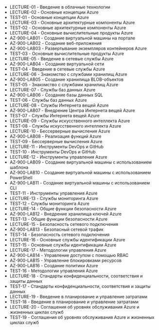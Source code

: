 

- LECTURE-01 - Введение в облачные технологии
- LECTURE-02 - Основные концепции Azure
- TEST-01 - Основные концепции Azure
- LECTURE-03 - Основные архитектурные компоненты Azure
- TEST-02 - Основные архитектурные компоненты Azure
- LECTURE-04 - Основные вычислительные продукты Azure
- AZ-900-LAB01 - Создание виртуальной машины на портале
- AZ-900-LAB02 - Создание веб-приложения
- AZ-900-LAB03 - Развертывание экземпляров контейнеров Azure
- TEST-03 - Основные вычислительные продукты Azure
- LECTURE-05 - Введение в сетевые службы Azure
- AZ-900-LAB04 - Создание виртуальной сети
- TEST-04 - Введение в сетевые службы Azure
- LECTURE-06 - Знакомство с службами хранилищ Azure
- AZ-900-LAB05 - Создание хранилища BLOB-объектов
- TEST-05 - Знакомство с службами хранилищ Azure
- LECTURE-07 - Службы баз данных Azure
- AZ-900-LAB06 - Создание базы данных SQL
- TEST-06 - Службы баз данных Azure
- LECTURE-08 - Службы Интернета вещей Azure
- AZ-900-LAB07 - Внедрение Центра Интернета вещей Azure
- TEST-07 - Службы Интернета вещей Azure
- LECTURE-09 - Службы искусственного интеллекта Azure
- TEST-08 - Службы искусственного интеллекта Azure
- LECTURE-10 - Бессерверные вычисления Azure
- AZ-900-LAB08 - Реализация функций Azure
- TEST-09 - Бессерверные вычисления Azure
- LECTURE-11 - Инструменты DevOps и GitHub
- TEST-10 - Инструменты DevOps и GitHub
- LECTURE-12 - Инструменты управления Azure
- AZ-900-LAB09 - Создание виртуальной машины с использованием шаблона
- AZ-900-LAB10 - Создание виртуальной машины с использованием PowerShell
- AZ-900-LAB11 - Создание виртуальной машины с использованием CLI
- TEST-11 - Инструменты управления Azure
- LECTURE-13 - Службы мониторинга Azure
- TEST-12 - Службы мониторинга Azure
- LECTURE-14 - Общие функции безопасности Azure
- AZ-900-LAB12 - Внедрение хранилища ключей Azure
- TEST-13 - Общие функции безопасности Azure
- LECTURE-15 - Безопасность сетевого подключения
- AZ-900-LAB13 - Безопасный сетевой трафик
- TEST-14 - Безопасность сетевого подключения
- LECTURE-16 - Основные службы идентификации Azure
- TEST-15 - Основные службы идентификации Azure
- LECTURE-17 - Методологии управления Azure
- AZ-900-LAB14 - Управление доступом с помощью RBAC
- AZ-900-LAB15 - Управление блокировками ресурсов
- AZ-900-LAB16 - Создание политики Azure
- TEST-16 - Методологии управления Azure
- LECTURE-18 - Стандарты конфиденциальности, соответствия и защиты данных
- TEST-17 - Стандарты конфиденциальности, соответствия и защиты данных
- LECTURE-19 - Введение в планирование и управление затратами
- TEST-18 - Введение в планирование и управление затратами
- LECTURE-20 - Соглашения об уровнях обслуживания Azure и жизненных циклах служб
- TEST-19 - Соглашения об уровнях обслуживания Azure и жизненных циклах служб